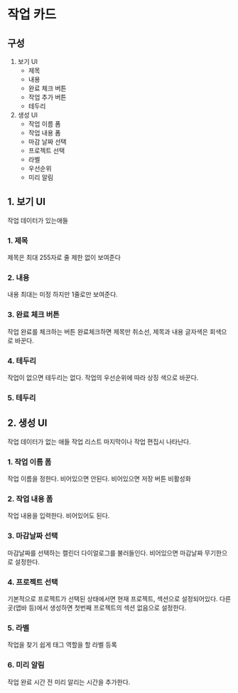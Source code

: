 # 작업 카드
## 구성
1. 보기 UI
    - 제목
    - 내용
    - 완료 체크 버튼
    - 작업 추가 버튼
    - 테두리
2. 생성 UI
    - 작업 이름 폼
    - 작업 내용 폼
    - 마감 날짜 선택
    - 프로젝트 선택
    - 라벨
    - 우선순위
    - 미리 알림
## 1. 보기 UI
작업 데이터가 있는애들
### 1. 제목
제목은 최대 255자로 줄 제한 없이 보여준다
### 2. 내용
내용 최대는 미정 하지만 1줄로만 보여준다.
### 3. 완료 체크 버튼
작업 완료를 체크하는 버튼 완료체크하면 제목만 취소선, 제목과 내용 글자색은 회색으로 바꾼다.
### 4. 테두리
작업이 없으면 테두리는 없다. 작업의 우선순위에 따라 상징 색으로 바꾼다.
### 5. 테두리
## 2. 생성 UI
작업 데이터가 없는 애들 작업 리스트 마지막이나 작업 편집시 나타난다.
### 1. 작업 이름 폼
작업 이름을 정한다. 비어있으면 안된다. 비어있으면 저장 버튼 비활성화
### 2. 작업 내용 폼
작업 내용을 입력한다. 비어있어도 된다.
### 3. 마감날짜 선택
마감날짜를 선택하는 캘린더 다이얼로그를 불러들인다. 비어있으면 마감날짜 무기한으로 설정한다.
### 4. 프로젝트 선택
기본적으로 프로젝트가 선택된 상태에서면 현재 프로젝트, 섹션으로 설정되어있다. 다른 곳(앱바 등)에서 생성하면 첫번째 프로젝트의 섹션 없음으로 설정한다.
### 5. 라벨
작업을 찾기 쉽게 태그 역할을 할 라벨 등록
### 6. 미리 알림
작업 완료 시간 전 미리 알리는 시간을 추가한다.
